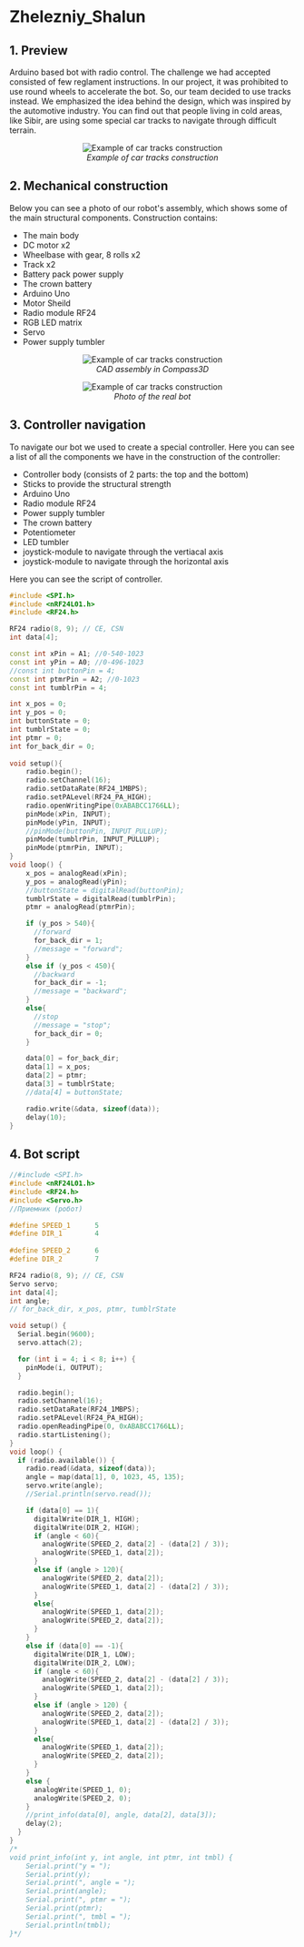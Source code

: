 # Zhelezniy_Shalun
## 1. Preview
Arduino based bot with radio control. The challenge we had accepted consisted of 
few reglament instructions. In our project, it was prohibited to use round wheels 
to accelerate the bot. So, our team decided to use tracks instead. We emphasized 
the idea behind the design, which was inspired by the automotive industry. 
You can find out that people living in cold areas, like Sibir, are using some 
special car tracks to navigate through difficult terrain.

<p align="center">
  <img src="https://i.ytimg.com/vi/nLp_I8ktWKY/hq720.jpg?sqp=-oaymwEhCK4FEIIDSFryq4qpAxMIARUAAAAAGAElAADIQj0AgKJD&rs=AOn4CLBO8HUqJ5wY3LJRwCXbi1ZuhyUpBQ" alt="Example of car tracks construction">
  <br>
  <em>Example of car tracks construction</em>
</p>

## 2. Mechanical construction
Below you can see a photo of our robot's assembly, which shows some of the main structural components. 
Construction contains:
* The main body
* DC motor x2
* Wheelbase with gear, 8 rolls x2
* Track x2
* Battery pack power supply
* The crown battery
* Arduino Uno 
* Motor Sheild
* Radio module RF24
* RGB LED matrix
* Servo
* Power supply tumbler

<p align="center">
  <img src="https://i.ytimg.com/vi/nLp_I8ktWKY/hq720.jpg?sqp=-oaymwEhCK4FEIIDSFryq4qpAxMIARUAAAAAGAElAADIQj0AgKJD&rs=AOn4CLBO8HUqJ5wY3LJRwCXbi1ZuhyUpBQ" alt="Example of car tracks construction">
  <br>
  <em>CAD assembly in Compass3D</em>
</p>

<p align="center">
  <img src="https://i.ytimg.com/vi/nLp_I8ktWKY/hq720.jpg?sqp=-oaymwEhCK4FEIIDSFryq4qpAxMIARUAAAAAGAElAADIQj0AgKJD&rs=AOn4CLBO8HUqJ5wY3LJRwCXbi1ZuhyUpBQ" alt="Example of car tracks construction">
  <br>
  <em>Photo of the real bot</em>
</p>

## 3. Controller navigation
To navigate our bot we used to create a special controller. Here you can see a list of all the components we 
have in the construction of the controller:
* Controller body (consists of 2 parts: the top and the bottom)
* Sticks to provide the structural strength
* Arduino Uno
* Radio module RF24
* Power supply tumbler
* The crown battery
* Potentiometer
* LED tumbler
* joystick-module to navigate through the vertiacal axis
* joystick-module to navigate through the horizontal axis

Here you can see the script of controller.

```C++
#include <SPI.h>
#include <nRF24L01.h>
#include <RF24.h>

RF24 radio(8, 9); // CE, CSN
int data[4];  

const int xPin = A1; //0-540-1023
const int yPin = A0; //0-496-1023
//const int buttonPin = 4;
const int ptmrPin = A2; //0-1023
const int tumblrPin = 4;

int x_pos = 0;
int y_pos = 0;
int buttonState = 0;
int tumblrState = 0;
int ptmr = 0;
int for_back_dir = 0;
                                
void setup(){
    radio.begin();
    radio.setChannel(16);
    radio.setDataRate(RF24_1MBPS);  
    radio.setPALevel(RF24_PA_HIGH);
    radio.openWritingPipe(0xABABCC1766LL);
    pinMode(xPin, INPUT);
    pinMode(yPin, INPUT);
    //pinMode(buttonPin, INPUT_PULLUP);
    pinMode(tumblrPin, INPUT_PULLUP);
    pinMode(ptmrPin, INPUT);
}
void loop() {
    x_pos = analogRead(xPin);
    y_pos = analogRead(yPin);
    //buttonState = digitalRead(buttonPin);
    tumblrState = digitalRead(tumblrPin);
    ptmr = analogRead(ptmrPin);

    if (y_pos > 540){
      //forward
      for_back_dir = 1;
      //message = "forward";
    }
    else if (y_pos < 450){
      //backward
      for_back_dir = -1;
      //message = "backward";
    }
    else{
      //stop
      //message = "stop";
      for_back_dir = 0;
    }

    data[0] = for_back_dir;
    data[1] = x_pos;
    data[2] = ptmr;
    data[3] = tumblrState;
    //data[4] = buttonState;

    radio.write(&data, sizeof(data));
    delay(10);
}
```

## 4. Bot script
```C++
//#include <SPI.h>
#include <nRF24L01.h>
#include <RF24.h>
#include <Servo.h>
//Приемник (робот)

#define SPEED_1      5 
#define DIR_1        4
 
#define SPEED_2      6
#define DIR_2        7

RF24 radio(8, 9); // CE, CSN
Servo servo;
int data[4];
int angle;
// for_back_dir, x_pos, ptmr, tumblrState

void setup() {
  Serial.begin(9600);
  servo.attach(2);

  for (int i = 4; i < 8; i++) {     
    pinMode(i, OUTPUT);
  }

  radio.begin();
  radio.setChannel(16);
  radio.setDataRate(RF24_1MBPS);
  radio.setPALevel(RF24_PA_HIGH);
  radio.openReadingPipe(0, 0xABABCC1766LL);
  radio.startListening();
}
void loop() {
  if (radio.available()) {
    radio.read(&data, sizeof(data));
    angle = map(data[1], 0, 1023, 45, 135);
    servo.write(angle);
    //Serial.println(servo.read());

    if (data[0] == 1){
      digitalWrite(DIR_1, HIGH);
      digitalWrite(DIR_2, HIGH);
      if (angle < 60){
        analogWrite(SPEED_2, data[2] - (data[2] / 3));
        analogWrite(SPEED_1, data[2]);
      }
      else if (angle > 120){
        analogWrite(SPEED_2, data[2]);
        analogWrite(SPEED_1, data[2] - (data[2] / 3));
      }
      else{
        analogWrite(SPEED_1, data[2]);
        analogWrite(SPEED_2, data[2]);
      }
    }
    else if (data[0] == -1){
      digitalWrite(DIR_1, LOW);
      digitalWrite(DIR_2, LOW);
      if (angle < 60){
        analogWrite(SPEED_2, data[2] - (data[2] / 3));
        analogWrite(SPEED_1, data[2]);
      }
      else if (angle > 120) {
        analogWrite(SPEED_2, data[2]);
        analogWrite(SPEED_1, data[2] - (data[2] / 3));
      }
      else{
        analogWrite(SPEED_1, data[2]);
        analogWrite(SPEED_2, data[2]);
      }
    }
    else {
      analogWrite(SPEED_1, 0);
      analogWrite(SPEED_2, 0);
    }
    //print_info(data[0], angle, data[2], data[3]);
    delay(2);
  }
}
/*
void print_info(int y, int angle, int ptmr, int tmbl) {
    Serial.print("y = ");
    Serial.print(y);
    Serial.print(", angle = ");
    Serial.print(angle);
    Serial.print(", ptmr = ");
    Serial.print(ptmr);
    Serial.print(", tmbl = ");
    Serial.println(tmbl);
}*/
```
